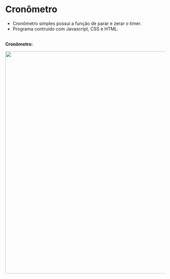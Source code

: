 # Cronômetro
 * Cronômetro simples possui a função de parar e zerar o timer.
 * Programa contruido com Javascript, CSS e HTML. 
<br/><br/>
<p><b>Cronômetro:<b/><p/>
<img src="https://user-images.githubusercontent.com/89361754/157033806-0b03c4f8-2279-4d0c-bee7-056e620e964c.JPG" style="float:right;width:700px">
